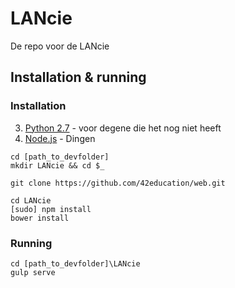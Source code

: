 # LANcie
De repo voor de LANcie


Installation & running
--------------

### Installation
3. [Python 2.7](https://www.python.org/downloads/release/python-279/) - voor degene die het nog niet heeft
4. [Node.js](http://nodejs.org/download/) - Dingen


```
cd [path_to_devfolder]  
mkdir LANcie && cd $_

git clone https://github.com/42education/web.git

cd LANcie
[sudo] npm install
bower install
```

### Running

```
cd [path_to_devfolder]\LANcie
gulp serve
```
